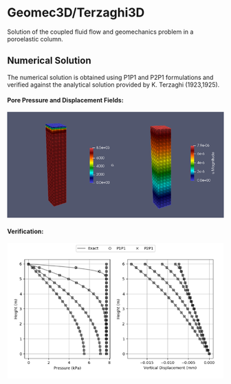 # Geomec3D/Terzaghi3D

Solution of the coupled fluid flow and geomechanics problem in a poroelastic column.

## Numerical Solution

The numerical solution is obtained using P1P1 and P2P1 formulations and verified against the analytical solution provided by K. Terzaghi (1923,1925).

#### Pore Pressure and Displacement Fields:

<p float="left">
	<img src="figs/Solution.png" alt="Solution"/>
</p>

#### Verification:

<p float="left">
	<img src="figs/Verification.png" alt="Verification"/>
</p>
